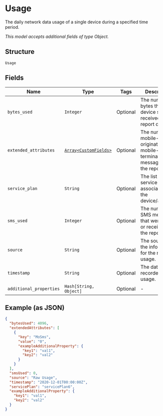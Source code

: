 
# Usage

The daily network data usage of a single device during a specified time period.

*This model accepts additional fields of type Object.*

## Structure

`Usage`

## Fields

| Name | Type | Tags | Description |
|  --- | --- | --- | --- |
| `bytes_used` | `Integer` | Optional | The number of bytes that the device sent or received on the report date. |
| `extended_attributes` | [`Array<CustomFields>`](../../doc/models/custom-fields.md) | Optional | The number of mobile-originated and mobile-terminated SMS messages on the report date. |
| `service_plan` | `String` | Optional | The list of service plans associated with the device/account. |
| `sms_used` | `Integer` | Optional | The number of SMS messages that were sent or received on the report date. |
| `source` | `String` | Optional | The source of the information for the reported usage. |
| `timestamp` | `String` | Optional | The date of the recorded usage. |
| `additional_properties` | `Hash[String, Object]` | Optional | - |

## Example (as JSON)

```json
{
  "bytesUsed": 4096,
  "extendedAttributes": [
    {
      "key": "MoSms",
      "value": "0",
      "exampleAdditionalProperty": {
        "key1": "val1",
        "key2": "val2"
      }
    }
  ],
  "smsUsed": 0,
  "source": "Raw Usage",
  "timestamp": "2020-12-01T00:00:00Z",
  "servicePlan": "servicePlan6",
  "exampleAdditionalProperty": {
    "key1": "val1",
    "key2": "val2"
  }
}
```

